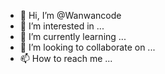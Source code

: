 - 👋 Hi, I’m @Wanwancode
- 👀 I’m interested in ...
- 🌱 I’m currently learning ...
- 💞️ I’m looking to collaborate on ...
- 📫 How to reach me ...

<!---
Wanwancode/Wanwancode is a ✨ special ✨ repository because its `README.md` (this file) appears on your GitHub profile.
You can click the Preview link to take a look at your changes.
--->
